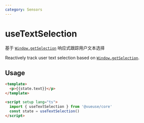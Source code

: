 ```yaml
---
category: Sensors
---
```


# useTextSelection

基于 [`Window.getSelection`](https://developer.mozilla.org/en-US/docs/Web/API/Window/getSelection) 响应式跟踪用户文本选择

Reactively track user text selection based on [`Window.getSelection`](https://developer.mozilla.org/en-US/docs/Web/API/Window/getSelection).

## Usage

```html
<template>
  <p>{{state.text}}</p>
</template>

<script setup lang="ts">
  import { useTextSelection } from '@vueuse/core'
  const state = useTextSelection()
</script>
```

